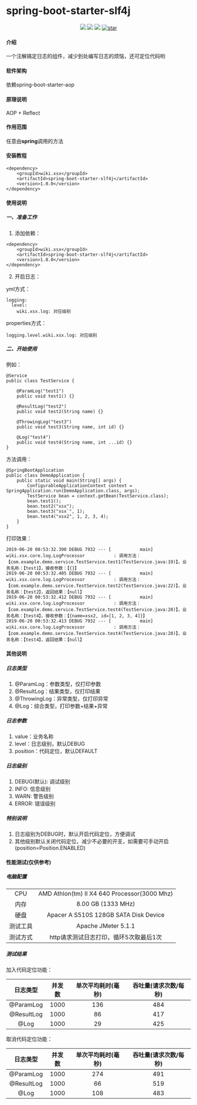 # spring-boot-starter-slf4j

<p align="center">
    <img src="https://img.shields.io/badge/JDK-1.8+-green.svg" />
    <img src="https://img.shields.io/maven-central/v/wiki.xsx/spring-boot-starter-slf4j.svg?label=Maven%20Central" />
    <img src="https://img.shields.io/:license-apache-blue.svg" />
    <a href='https://gitee.com/xsxgit/spring-boot-starter-slf4j/stargazers'>
        <img src='https://gitee.com/xsxgit/spring-boot-starter-slf4j/badge/star.svg?theme=dark' alt='star'></img>
    </a>
</p>

#### 介绍
一个注解搞定日志的组件，减少到处编写日志的烦恼，还可定位代码哟

#### 软件架构
依赖spring-boot-starter-aop

#### 原理说明
AOP + Reflect

#### 作用范围
任意由**spring**调用的方法

#### 安装教程

```
<dependency>
    <groupId>wiki.xsx</groupId>
    <artifactId>spring-boot-starter-slf4j</artifactId>
    <version>1.0.0</version>
</dependency>
```

#### 使用说明

##### 一、准备工作
1. 添加依赖：

```
<dependency>
    <groupId>wiki.xsx</groupId>
    <artifactId>spring-boot-starter-slf4j</artifactId>
    <version>1.0.0</version>
</dependency>
```
2. 开启日志：

yml方式：

```
logging:
  level:
    wiki.xsx.log: 对应级别
```
properties方式：

```
logging.level.wiki.xsx.log: 对应级别
```

##### 二、开始使用

例如：
```
@Service
public class TestService {

    @ParamLog("test1")
    public void test1() {}

    @ResultLog("test2")
    public void test2(String name) {}

    @ThrowingLog("test3")
    public void test3(String name, int id) {}

    @Log("test4")
    public void test4(String name, int ...id) {}
}
```

方法调用：
```
@SpringBootApplication
public class DemoApplication {
    public static void main(String[] args) {
        ConfigurableApplicationContext context = SpringApplication.run(DemoApplication.class, args);
        TestService bean = context.getBean(TestService.class);
        bean.test1();
        bean.test2("xsx");
        bean.test3("xsx`", 1);
        bean.test4("xsx2", 1, 2, 3, 4);
    }
}
```

打印效果：
```
2019-06-20 00:53:32.390 DEBUG 7932 --- [           main] wiki.xsx.core.log.LogProcessor           : 调用方法：【com.example.demo.service.TestService.test1(TestService.java:19)】，业务名称：【test1】，接收参数：【{}】
2019-06-20 00:53:32.405 DEBUG 7932 --- [           main] wiki.xsx.core.log.LogProcessor           : 调用方法：【com.example.demo.service.TestService.test2(TestService.java:22)】，业务名称：【test2】，返回结果：【null】
2019-06-20 00:53:32.412 DEBUG 7932 --- [           main] wiki.xsx.core.log.LogProcessor           : 调用方法：【com.example.demo.service.TestService.test4(TestService.java:28)】，业务名称：【test4】，接收参数：【{name=xsx2, id=[1, 2, 3, 4]}】
2019-06-20 00:53:32.413 DEBUG 7932 --- [           main] wiki.xsx.core.log.LogProcessor           : 调用方法：【com.example.demo.service.TestService.test4(TestService.java:28)】，业务名称：【test4】，返回结果：【null】
```

#### 其他说明

##### 日志类型
1. @ParamLog：参数类型，仅打印参数
2. @ResultLog：结果类型，仅打印结果
3. @ThrowingLog：异常类型，仅打印异常
4. @Log：综合类型，打印参数+结果+异常

##### 日志参数
1. value：业务名称
2. level：日志级别，默认DEBUG
3. position：代码定位，默认DEFAULT

##### 日志级别
1. DEBUG(默认): 调试级别
2. INFO: 信息级别
3. WARN: 警告级别
4. ERROR: 错误级别

##### 特别说明
1. 日志级别为DEBUG时，默认开启代码定位，方便调试
2. 其他级别默认关闭代码定位，减少不必要的开支，如需要可手动开启(position=Position.ENABLED)

#### 性能测试(仅供参考)
##### 电脑配置

|  |  |
| :------: | :------: |
| CPU | AMD Athlon(tm) II X4 640 Processor(3000 Mhz) |
| 内存 | 8.00 GB (1333 MHz) |
| 硬盘 | Apacer A S510S 128GB SATA Disk Device |
| 测试工具 | Apache JMeter 5.1.1 |
| 测试方式 | http请求测试日志打印，循环5次取最后1次 |

##### 测试结果
加入代码定位功能：

| 日志类型 | 并发数 | 单次平均耗时(毫秒) | 吞吐量(请求次数/每秒)
| :------: | :------: | :------: | :------: |
| @ParamLog | 1000 | 136 | 484 |
| @ResultLog | 1000 | 86 | 417 |
| @Log | 1000 | 29 | 425 |

取消代码定位功能：

| 日志类型 | 并发数 | 单次平均耗时(毫秒) | 吞吐量(请求次数/每秒)
| :------: | :------: | :------: | :------: |
| @ParamLog | 1000 | 274 | 491 |
| @ResultLog | 1000 | 66 | 519 |
| @Log | 1000 | 108 | 483 |
